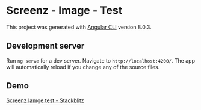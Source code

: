 # Screenz - Image - Test

This project was generated with [Angular CLI](https://github.com/angular/angular-cli) version 8.0.3.

## Development server

Run `ng serve` for a dev server. Navigate to `http://localhost:4200/`. The app will automatically reload if you change any of the source files.

## Demo
[Screenz Iamge test - Stackblitz](https://stackblitz.com/github/yaelginz/Screenz)  
